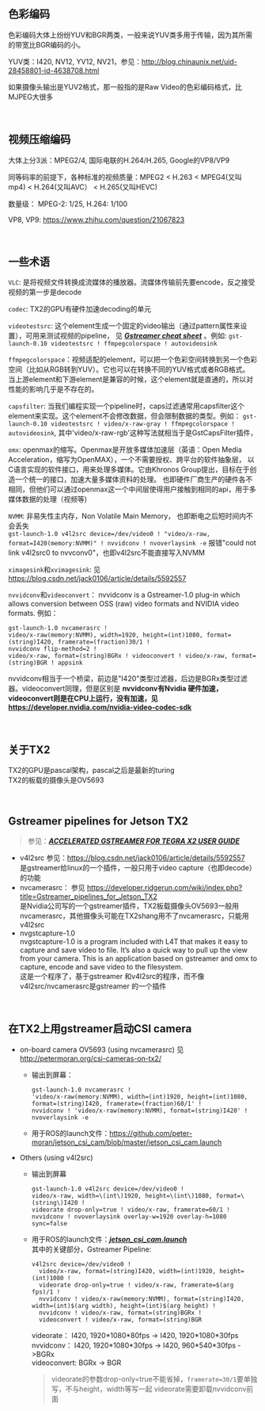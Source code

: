 ## 色彩编码
色彩编码大体上纷纷YUV和BGR两类，一般来说YUV类多用于传输，因为其所需的带宽比BGR编码的小。  

YUV类：I420, NV12, YV12, NV21，参见：http://blog.chinaunix.net/uid-28458801-id-4638708.html 

如果摄像头输出是YUV2格式，那一般指的是Raw Video的色彩编码格式，比MJPEG大很多

<br>

## 视频压缩编码
大体上分3派：MPEG2/4, 国际电联的H.264/H.265, Google的VP8/VP9  

同等码率的前提下，各种标准的视频质量：MPEG2 < H.263 < MPEG4(又叫mp4) < H.264(又叫AVC） < H.265(又叫HEVC) 

数量级： MPEG-2: 1/25, H.264: 1/100  

VP8, VP9: https://www.zhihu.com/question/21067823

<br>

## 一些术语
`VLC`: 是将视频文件转换成流媒体的播放器。流媒体传输前先要encode，反之接受视频的第一步是decode  

`codec`: TX2的GPU有硬件加速decoding的单元  

`videotestsrc`: 这个element生成一个固定的video输出（通过pattern属性来设置），可用来测试视频的pipeline，
见 ***[Gstreamer cheat sheet](http://wiki.oz9aec.net/index.php/Gstreamer_cheat_sheet)*** 。例如:
`gst-launch-0.10 videotestsrc ! ffmpegcolorspace ! autovideosink`

 `ffmpegcolorspace`：视频适配的element，可以把一个色彩空间转换到另一个色彩空间（比如从RGB转到YUV）。它也可以在转换不同的YUV格式或者RGB格式。
当上游element和下游element是兼容的时候，这个element就是直通的，所以对性能的影响几乎是不存在的。

`capsfilter`: 当我们编程实现一个pipeline时，caps过滤通常用capsfilter这个element来实现。这个element不会修改数据，但会限制数据的类型。例如：
`gst-launch-0.10 videotestsrc ! video/x-raw-gray ! ffmpegcolorspace ! autovideosink`, 
其中'video/x-raw-rgb'这种写法就相当于是GstCapsFilter插件，

`omx`: openmax的缩写。Openmax是开放多媒体加速层（英语：Open Media Acceleration，缩写为OpenMAX），一个不需要授权、跨平台的软件抽象层，
以C语言实现的软件接口，用来处理多媒体。它由Khronos Group提出，目标在于创造一个统一的接口，加速大量多媒体资料的处理。
也即硬件厂商生产的硬件各不相同，但他们可以通过openmax这一个中间层使得用户接触到相同的api，用于多媒体数据的处理（视频等)  

`NVMM`: 非易失性主内存，Non Volatile Main Memory， 也即断电之后短时间内不会丢失  
`gst-launch-1.0 v4l2src device=/dev/video0 ! "video/x-raw, format=I420(memory:NVMM)" ! nvvidconv ! nvoverlaysink -e` 
报错"could not link v4l2src0 to nvvconv0"，也即v4l2src不能直接写入NVMM


`ximagesink`和`xvimagesink`: 见 https://blog.csdn.net/jack0106/article/details/5592557  

`nvvidconv`和`videoconvert`：
nvvidconv is a Gstreamer-1.0 plug-in which allows conversion between OSS (raw) video formats and NVIDIA video formats. 例如：
 ```
 gst-launch-1.0 nvcamerasrc ! 
 video/x-raw(memory:NVMM), width=1920, height=(int)1080, format=(string)I420, framerate=(fraction)30/1 !
 nvvidconv flip-method=2 !
 video/x-raw, format=(string)BGRx ! videoconvert ! video/x-raw, format=(string)BGR ! appsink
 ```
nvvidconv相当于一个桥梁，前边是"I420"类型过滤器，后边是BGRx类型过滤器。videoconvert同理，但是区别是 **nvvidconv有Nvidia 硬件加速，videoconvert则是在CPU上运行，没有加速，见 https://developer.nvidia.com/nvidia-video-codec-sdk**

<br>

## 关于TX2
TX2的GPU是pascal架构，pascal之后是最新的turing  
TX2的板载的摄像头是OV5693

<br>

## Gstreamer pipelines for Jetson TX2
> 参见：***[ACCELERATED GSTREAMER FOR TEGRA X2 USER GUIDE](https://developer.download.nvidia.com/embedded/L4T/r28_Release_v1.0/Docs/Jetson_TX2_Accelerated_GStreamer_User_Guide.pdf?WVsbP1jiU5zK7ALWD3CN2SG2B6AqhZelh1cDn5CVNFnQMT8tK50S-MrbuUHKQmhD5zg6GOucEAxUPlr8BbrVWNElvDXoMRMkyMRCMM2ONjNaeXBJDMnRQbrh0v997n1O_V_BlpmvMLgtA-mQRSueIpqppyJt4sMacTZg4GaDihcpD5wMwBlmaxMNGxK0yiEeMw)***  
* v4l2src
参见：https://blog.csdn.net/jack0106/article/details/5592557  
是gstreamer给linux的一个插件，一般只用于video capture（也即decode）的功能
* nvcamerasrc：
参见 https://developer.ridgerun.com/wiki/index.php?title=Gstreamer_pipelines_for_Jetson_TX2  
是Nvidia公司写的一个gstreamer插件，TX2板载摄像头OV5693一般用nvcamerasrc，其他摄像头可能在TX2shang用不了nvcamerasrc，只能用v4l2src  
* nvgstcapture-1.0  
nvgstcapture-1.0 is a program included with L4T that makes it easy to capture and save video to file. It’s also a quick way to pull up the view from your camera.
This is an application based on gstreamer and omx to capture, encode and save video to the filesystem.  
这是一个程序了，基于gstreamer 和v4l2src的程序，而不像v4l2src/nvcamerasrc是gstreamer 的一个插件

<br>

## 在TX2上用gstreamer启动CSI camera
* on-board camera OV5693 (using nvcamerasrc)
  见 http://petermoran.org/csi-cameras-on-tx2/  
  * 输出到屏幕：
      ```
      gst-launch-1.0 nvcamerasrc ! 
      'video/x-raw(memory:NVMM), width=(int)1920, height=(int)1080, format=(string)I420, framerate=(fraction)60/1' ! 
      nvvidconv ! 'video/x-raw(memory:NVMM), format=(string)I420' ! nvoverlaysink -e
      ```
    
  * 用于ROS的launch文件：https://github.com/peter-moran/jetson_csi_cam/blob/master/jetson_csi_cam.launch

* Others (using v4l2src)  
  * 输出到屏幕  
      ```
      gst-launch-1.0 v4l2src device=/dev/video0 !  
      video/x-raw, width=\(int\)1920, height=\(int\)1080, format=\(string\)I420 ! 
      videorate drop-only=true ! video/x-raw, framerate=60/1 ! 
      nvvidconv ! nvoverlaysink overlay-w=1920 overlay-h=1080 sync=false
      ```
    
  * 用于ROS的launch文件：***[jetson_csi_cam.launch](./jetson_csi_cam.launch)***  
      其中的关键部分，Gstreamer Pipeline: 
      ```
      v4l2src device=/dev/video0 ! 
        video/x-raw, format=(string)I420, width=(int)1920, height=(int)1080 !
        videorate drop-only=true ! video/x-raw, framerate=$(arg fps)/1 ! 
        nvvidconv ! video/x-raw(memory:NVMM), format=(string)I420, width=(int)$(arg width), height=(int)$(arg height) ! 
        nvvidconv ! video/x-raw, format=(string)BGRx ! 
        videoconvert ! video/x-raw, format=(string)BGR
      ```
      videorate： I420, 1920\*1080\*80fps -> I420, 1920\*1080\*30fps
      nvvidconv： I420, 1920\*1080\*30fps -> I420, 960\*540\*30fps ->BGRx  
      videoconvert: BGRx -> BGR
      > videorate的参数drop-only=true不能省掉，`framerate=30/1`要单独写，不与height，width等写一起
      > videorate需要卸载nvvidconv前面
